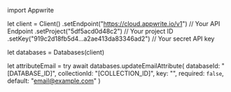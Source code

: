 import Appwrite

let client = Client()
    .setEndpoint("https://cloud.appwrite.io/v1") // Your API Endpoint
    .setProject("5df5acd0d48c2") // Your project ID
    .setKey("919c2d18fb5d4...a2ae413da83346ad2") // Your secret API key

let databases = Databases(client)

let attributeEmail = try await databases.updateEmailAttribute(
    databaseId: "[DATABASE_ID]",
    collectionId: "[COLLECTION_ID]",
    key: "",
    required: `false`,
    default: "email@example.com"
)

